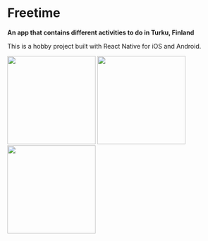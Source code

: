# Freetime
**An app that contains different activities to do in Turku, Finland**

This is a hobby project built with React Native for iOS and Android.

<img src="https://user-images.githubusercontent.com/31755521/211761433-b742e5ae-bc5d-45a3-88ac-89d049b53951.jpg" width="200">
<img src="https://user-images.githubusercontent.com/31755521/211761390-71769a1d-fcb3-40bc-87ef-bf92b8cd9444.jpg" width="200">
<img src="https://user-images.githubusercontent.com/31755521/211761448-ac1d4f8d-8336-4c8f-b0f7-e656fa3d10e8.jpg" width="200">
